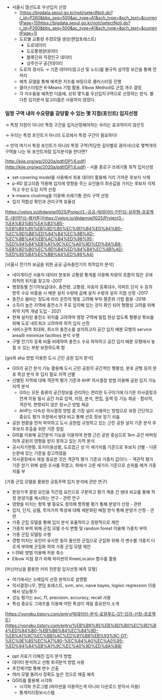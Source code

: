 - 서울시 열선도로 우선입지 선정
    - [https://bigdata.seoul.go.kr/noti/selectNoti.do?r_id=P260&bbs_seq=500&ac_type=A1&sch_type=&sch_text=&currentPage=1](https://bigdata.seoul.go.kr/noti/selectNoti.do?r_id=P260&bbs_seq=500&ac_type=A1&sch_type=&sch_text=&currentPage=1)
    - 도로별 교통량 추정모델 생성(랜덤포레스트)
        - 도로데이터
        - 도로통행량데이터
        - 블록단위 직장인구 데이터
        - 상주인구 공간데이터
    - 도로의 경사도 → 기존 데이터(등고선 및 노드)를 불규칙 삼각망 보간을 통해 전처리
    - 예측 모델을 통해 예측한 지수를 바탕으로 클러스터링 진행
    - 클러스터링은 K-Means 기법 활용. Elbow Method로 군집 개수 결정
    - 각 지수들을 예측한 다음에, 상위 몇%를 우선입지구역으로 선정하는 방식. 별다른 입지분석 알고리즘은 사용하지 않았다.

### 일정 구역 내의 수요량을 감당할 수 있는 몇 지점(포인트) 입지선정

→ 특정 지점이 아니라 특정 구간을 입지선정해야하는 우리는 효과적이지 않은듯

→ 우리는 특정 포인트가 아니라 도로에서 특정 구간이 필요하다!

→ 만약 여기서 특정 포인트가 아니라 특정 구역(적당한 길이별로 끊어서)으로 몇백개의 구역을 나눈 뒤 포인트처럼 입지분석을 한다면?

[http://kiie.org/wp/2020a/pdf/DP1.6.pdf](http://kiie.org/wp/2020a/pdf/DP1.6.pdf) - 서울 종로구 쓰레기통 최적 입지선정

- set-covering model를 사용해서 좌표 데이터 활용해 거리 가까운 후보지 삭제
- p-RD 알고리즘 적용해 입지에 영향을 주는 요인들이 최솟값을 가지는 후보자 삭제하고 우선 도입 지역 선정
- k-means clustring을 이용해 쓰레기통 관리 구역 선정
- 입지 적합성 확인과 관리구역 효율성

[https://velog.io/@danniel1025/Project3.-공공-빅데이터-인턴십-실무형-프로젝트-데이턴십-해커톤](https://velog.io/@danniel1025/Project3.-%EA%B3%B5%EA%B3%B5-%EB%B9%85%EB%8D%B0%EC%9D%B4%ED%84%B0-%EC%9D%B8%ED%84%B4%EC%8B%AD-%EC%8B%A4%EB%AC%B4%ED%98%95-%ED%94%84%EB%A1%9C%EC%A0%9D%ED%8A%B8-%EB%8D%B0%EC%9D%B4%ED%84%B4%EC%8B%AD-%ED%95%B4%EC%BB%A4%ED%86%A4)

[서울시 전기차 보급을 위한 공공 급속충전기의 최적입지 분석]

- 네이게이션 사용자 데이터 분포와 교통량 통계를 이용해 차량의 흐름이 많은 곳에 최적의 위치를 찾고자 -2017
- 행정동별 전기차보급대수, 충전량, 교통량, 자동차 등록대수, 아파트 단지 수 등의 항목 수요 비중을 시 배분 설치 수량에 곱해 설치 수량과 설치 지점 선정 -2017
- 충전소 붐비는 정도에 따라 운전자 행동 고려해 부하 평준화 기법 활용 -2018
- 소득이 높은 지역에 충전소가 주로 입지해 있는 것이 확인 되어 형평성 고려를 위해 취약 지역 개념 도입 - 2021
- 현재 설치된 충전소 위치를 고려하여 행정 구역에 밀집 현상 없도록 형평성 확보를 위해 도로 네트워크 고려하여 최적 입지 선정
- 서비스권역 최대화, 최소의 충전소를 설치하고자 공간 입지 배분 모형의 service area와 minimize facilities 분석 수행
- 구별 전기차 등록 비율 비례하여 충전소 수요 파악하고 공간 입지 배분 모형에서 놓칠 수 있는 부분 보완하도록 함
 
[gis와 ahp 방법 이용한 도시 근린 공원 입지 분석]

- GIS의 공간 분석 기능 활용해 도시 근린 공원의 공간적인 형평성, 분포 균형 등의 분포 특성 분석 후 입지 필요 지역 선별
- 선별된 지역에 대해 객관적 평가 기준과 AHP 의사결정 방법 이용해 공원 입지 가능지역 분석
    - GIS는 모든 종류의 공간정보를 관리하는 편리한 도구이기에 다기준 의사결정과 연계 이용 될시 공간 자료 입력, 저장, 분석, 편집, 출력 등 기능 제공 - 합리적, 객관적, 편향되지 않은 정ㅂ근 방법 제공
    - AHP는 다속성 의사결정 방법 중 가장 널리 사용하는 방법으로 과정 간단하고 중요도 평가 과정에서 쌍대 비교 통해 선호 정보 얻기 쉬움
- 공원 현황을 먼저 파악하고 도시 공원법 규정하고 있는 근린 공원 설치 기준 분석 후 후보지 추출을 위한 기준 정립
- GIS를 이용해 공간분석 기능을 이용하여 현행 근린 공원 중심으로 1km 공간 버퍼링 하여 공원의 영향을 받지 못하고 있는 지역 분석
- 공시지가현황, 토지이용상황, 도로접근 성 이 세가지를 기준으로 후보지 선별 - 다른 논문에 있는 기준을 참고하였음
- 의사결정에서 제일 중요한 것은 객관적 평가 기준과 가중치 값이다. - 객관적 평가 기준 얻기 위해 설문 조사를 하였고, 위에서 고른 세가지 기준으로 순위를 매겨 가중치를 부

[가중 군집 모델을 활용한 공동주택 입지 분석에 관한 연구]

- 분양가격 결정 요인을 직간접 요인으로 구분하고 평가 계층 간 쌍대 비교를 통해 적정 분양가를 제시하는 연구 - 관련 연구
- 영향을 미치는 항목 별 중요도 정의해 항목별 평가 통해 분양가 산정 - 관련
- 입지, 단지, 상품, 투자가치 특성에 대해 세분화된 배점 방식 통해 분양가 산정 - 관련
- 가중 군집 모델을 통해 입지 분석 효율적이고 정량적으로 제안
- 가중치 부여 위해 군집 모델 수식 변형 및 random forest 이용해 가중치 부여
- 가중 군집 모델링 수행
- 영향 미치는 요인이 유사한 동이 돌인한 군집으로 군집화 위해 각 변수별 가중치 다르게 부여해 군집화 하여 가중 군집 모델 제안
- t-SNE 방법 이용해 차원 축소
- Elbow 지점 찾기 위해 파이썬의 KneeLocator 함수를 활용

[머신러닝을 활용한 커피 전문점 입지선정 예측 모형]

- 여기에서는 소매입지 선정 원칙으로 설명함
- 의사결정나무, 랜덤 포레스트, svm, ann, naive bayes, logisic regression 이용해서 성능평가
- 성능 평가는 auc, f1, precision, accuracy, recall 사용
- 특성 중요도 그래프를 이용해 어떤 특성이 제일 중요한지 소개

[https://yongku.tistory.com/entry/빅데이터-분석-로컬푸드-DT-입지-선정-프로젝트](https://yongku.tistory.com/entry/%EB%B9%85%EB%8D%B0%EC%9D%B4%ED%84%B0-%EB%B6%84%EC%84%9D-%EB%A1%9C%EC%BB%AC%ED%91%B8%EB%93%9C-DT-%EC%9E%85%EC%A7%80-%EC%84%A0%EC%A0%95-%ED%94%84%EB%A1%9C%EC%A0%9D%ED%8A%B8)

- ppt 자료가 더해진 입지 분석 방법
- 데이터 분석하고 선형 회귀분석 방법 사용
- 후진제거법 통해 변수 산출
- 여러 모델 돌려서 정확도 높은 것으로 매출 예측
- QGIS를 활용해 시각화
    - 시각화 프로그램 (파이썬을 이용하는게 아니라 다운로드 받아서 이용)
    - 통계지리정보시스템
